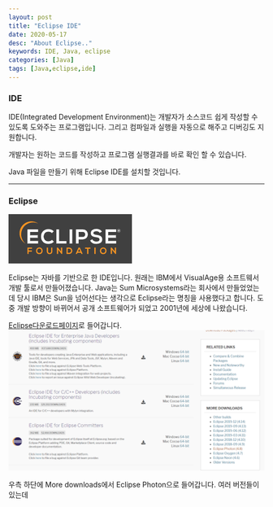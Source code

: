 ```yaml
---
layout: post
title: "Eclipse IDE"
date: 2020-05-17
desc: "About Eclipse.."
keywords: IDE, Java, eclipse
categories: [Java]
tags: [Java,eclipse,ide]
---
```


### IDE

IDE(Integrated Development Environment)는 개발자가 소스코드 쉽게 작성할 수 있도록 도와주는 프로그램입니다. 그리고 컴파일과 실행을 자동으로 해주고 디버깅도 지원합니다. 

개발자는 원하는 코드를 작성하고 프로그램 실행결과를 바로 확인 할 수 있습니다. 

Java 파일을 만들기 위해 Eclipse IDE를 설치할 것입니다. 

---

### Eclipse

![10_eclipse](/static/assets/img/blog/java/01BasicKnowledge/10_eclipse.png)

Eclipse는 자바를 기반으로 한 IDE입니다. 원래는 IBM에서 VisualAge용 소프트웨서 개발 툴로서 만들어졌습니다. Java는 Sum Microsystems라는 회사에서 만들었었는데 당시 IBM은 Sun을 넘어선다는 생각으로 Eclipse라는 명칭을 사용했다고 합니다. 도중 개발 방향이 바뀌어서 공개 소프트웨어가 되었고 2001년에 세상에 나왔습니다.   

[Eclipse다운로드페이지](https://www.eclipse.org/downloads/packages/)로 들어갑니다. 
![11_downloadEclipse](/static/assets/img/blog/java/01BasicKnowledge/11_downloadEclipse.png)

우측 하단에 More downloads에서 Eclipse Photon으로 들어갑니다. 여러 버전들이 있는데 
